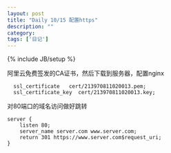 ```yaml
---
layout: post
title: "Daily 10/15 配置https"
description: ""
category: 
tags: ['日记']
---
```

{% include JB/setup %}


阿里云免费签发的CA证书，然后下载到服务器，配置nginx

```
  ssl_certificate   cert/213970811020013.pem;
  ssl_certificate_key  cert/213970811020013.key;
```

对80端口的域名访问做好跳转
```
server {
	listen 80;
    server_name server.com www.server.com;
    return 301 https://www.server.com$request_uri;
}

```

